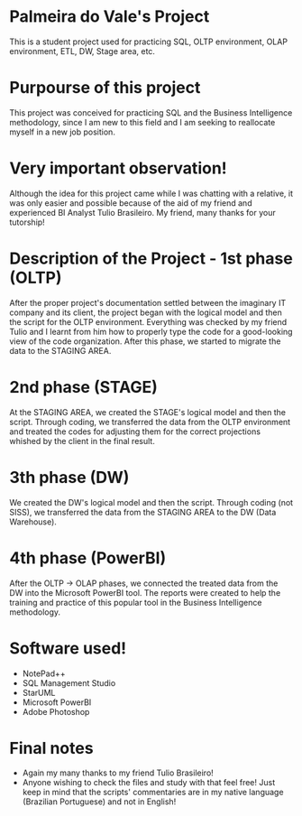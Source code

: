 # Palmeira do Vale's Project
This is a student project used for practicing SQL, OLTP environment, OLAP environment, ETL, DW, Stage area, etc. 

# Purpourse of this project
This project was conceived for practicing SQL and the Business Intelligence methodology, since I am new to this field and I am seeking to reallocate myself in a new job position. 

# Very important observation!
Although the idea for this project came while I was chatting with a relative, it was only easier and possible because of the aid of my friend and experienced BI Analyst Tulio Brasileiro. My friend, many thanks for your tutorship!

# Description of the Project - 1st phase (OLTP)
After the proper project's documentation settled between the imaginary IT company and its client, the project began with the logical model and then the script for the OLTP environment. Everything was checked by my friend Tulio and I learnt from him how to properly type the code for a good-looking view of the code organization. After this phase, we started to migrate the data to the STAGING AREA.

# 2nd phase (STAGE)
At the STAGING AREA, we created the STAGE's logical model and then the script. Through coding, we transferred the data from the OLTP environment and treated the codes for adjusting them for the correct projections whished by the client in the final result.

# 3th phase (DW)
We created the DW's logical model and then the script. Through coding (not SISS), we transferred the data from the STAGING AREA to the DW (Data Warehouse). 

# 4th phase (PowerBI)
After the OLTP -> OLAP phases, we connected the treated data from the DW into the Microsoft PowerBI tool. The reports were created to help the training and practice of this popular tool in the Business Intelligence methodology. 

# Software used!

- NotePad++
- SQL Management Studio
- StarUML
- Microsoft PowerBI
- Adobe Photoshop

# Final notes

- Again my many thanks to my friend Tulio Brasileiro!
- Anyone wishing to check the files and study with that feel free! Just keep in mind that the scripts' commentaries are in my native language (Brazilian Portuguese) and not in English! 
